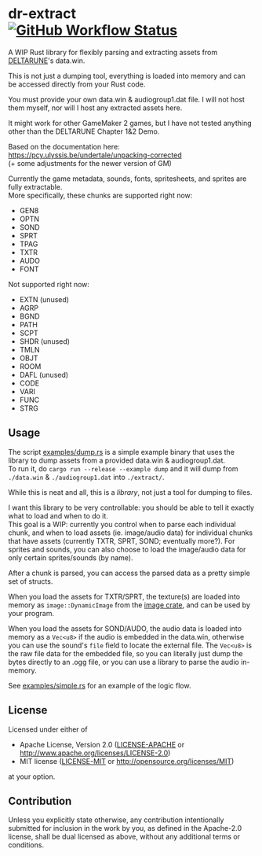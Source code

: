 <h1>dr-extract<br>
    <a href="https://github.com/PieKing1215/dr-extract-rs/actions/workflows/rust_build_test.yml"><img alt="GitHub Workflow Status" src="https://img.shields.io/github/workflow/status/PieKing1215/dr-extract-rs/Rust%20Build+Test"></a>
</h1>

A WIP Rust library for flexibly parsing and extracting assets from [DELTARUNE](https://deltarune.com)'s data.win.

This is not just a dumping tool, everything is loaded into memory and can be accessed directly from your Rust code.

You must provide your own data.win & audiogroup1.dat file. I will not host them myself, nor will I host any extracted assets here.

It might work for other GameMaker 2 games, but I have not tested anything other than the DELTARUNE Chapter 1&2 Demo.

Based on the documentation here: https://pcy.ulyssis.be/undertale/unpacking-corrected<br>
(+ some adjustments for the newer version of GM)

Currently the game metadata, sounds, fonts, spritesheets, and sprites are fully extractable.<br>
More specifically, these chunks are supported right now:
- GEN8
- OPTN
- SOND
- SPRT
- TPAG
- TXTR
- AUDO
- FONT

Not supported right now:
- EXTN (unused)
- AGRP
- BGND
- PATH
- SCPT
- SHDR (unused)
- TMLN
- OBJT
- ROOM
- DAFL (unused)
- CODE
- VARI
- FUNC
- STRG

## Usage
The script [examples/dump.rs](examples/dump.rs) is a simple example binary that uses the library to dump assets from a provided data.win & audiogroup1.dat.<br>
To run it, do `cargo run --release --example dump` and it will dump from `./data.win` & `./audiogroup1.dat` into `./extract/`.

While this is neat and all, this is a *library*, not just a tool for dumping to files.

I want this library to be very controllable: you should be able to tell it exactly what to load and when to do it.<br>This goal is a WIP: currently you control when to parse each individual chunk, and when to load assets (ie. image/audio data) for individual chunks that have assets (currently TXTR, SPRT, SOND; eventually more?). For sprites and sounds, you can also choose to load the image/audio data for only certain sprites/sounds (by name).

After a chunk is parsed, you can access the parsed data as a pretty simple set of structs. 

When you load the assets for TXTR/SPRT, the texture(s) are loaded into memory as `image::DynamicImage` from the [image crate](https://github.com/image-rs/image), and can be used by your program.

When you load the assets for SOND/AUDO, the audio data is loaded into memory as a `Vec<u8>` if the audio is embedded in the data.win, otherwise you can use the sound's `file` field to locate the external file. The `Vec<u8>` is the raw file data for the embedded file, so you can literally just dump the bytes directly to an .ogg file, or you can use a library to parse the audio in-memory.

See [examples/simple.rs](examples/simple.rs) for an example of the logic flow.

## License

Licensed under either of

 * Apache License, Version 2.0
   ([LICENSE-APACHE](LICENSE-APACHE) or http://www.apache.org/licenses/LICENSE-2.0)
 * MIT license
   ([LICENSE-MIT](LICENSE-MIT) or http://opensource.org/licenses/MIT)

at your option.

## Contribution

Unless you explicitly state otherwise, any contribution intentionally submitted
for inclusion in the work by you, as defined in the Apache-2.0 license, shall be
dual licensed as above, without any additional terms or conditions.
